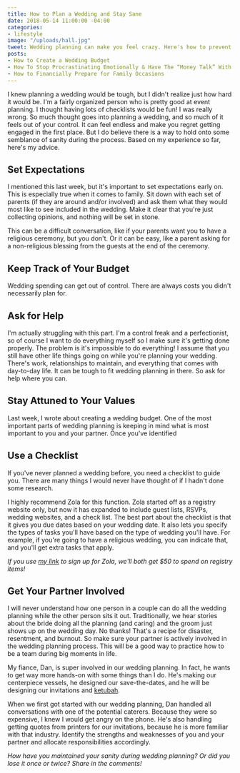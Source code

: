```yaml
---
title: How to Plan a Wedding and Stay Sane
date: 2018-05-14 11:00:00 -04:00
categories:
- lifestyle
image: "/uploads/hall.jpg"
tweet: Wedding planning can make you feel crazy. Here's how to prevent that from happening.
posts:
- How to Create a Wedding Budget
- How To Stop Procrastinating Emotionally & Have The “Money Talk” With Your S.O.
- How to Financially Prepare for Family Occasions
---
```


I knew planning a wedding would be tough, but I didn't realize just how hard it would be. I'm a fairly organized person who is pretty good at event planning. I thought having lots of checklists would be fun! I was really wrong. So much thought goes into planning a wedding, and so much of it feels out of your control. It can feel endless and make you regret getting engaged in the first place. But I do believe there is a way to hold onto some semblance of sanity during the process. Based on my experience so far, here's my advice.

## Set Expectations

I mentioned this last week, but it's important to set expectations early on. This is especially true when it comes to family. Sit down with each set of parents (if they are around and/or involved) and ask them what they would most like to see included in the wedding. Make it clear that you're just collecting opinions, and nothing will be set in stone.

This can be a difficult conversation, like if your parents want you to have a religious ceremony, but you don't. Or it can be easy, like a parent asking for a non-religious blessing from the guests at the end of the ceremony.

## Keep Track of Your Budget

Wedding spending can get out of control. There are always costs you didn't necessarily plan for.

## Ask for Help

I'm actually struggling with this part. I'm a control freak and a perfectionist, so of course I want to do everything myself so I make sure it's getting done properly. The problem is it's impossible to do everything! I assume that you still have other life things going on while you're planning your wedding. There's work, relationships to maintain, and everything that comes with day-to-day life. It can be tough to fit wedding planning in there. So ask for help where you can.

## Stay Attuned to Your Values

Last week, I wrote about creating a wedding budget. One of the most important parts of wedding planning is keeping in mind what is most important to you and your partner. Once you've identified 

## Use a Checklist

If you've never planned a wedding before, you need a checklist to guide you. There are many things I would never have thought of if I hadn't done some research. 

I highly recommend Zola for this function. Zola started off as a registry website only, but now it has expanded to include guest lists, RSVPs, wedding websites, and a check list. The best part about the checklist is that it gives you due dates based on your wedding date. It also lets you specify the types of tasks you'll have based on the type of wedding you'll have. For example, if you're going to have a religious wedding, you can indicate that, and you'll get extra tasks that apply. 

*If you use [my link](https://www.zola.com/invite/maggermano201707311447) to sign up for Zola, we'll both get $50 to spend on registry items!*

## Get Your Partner Involved

I will never understand how one person in a couple can do all the wedding planning while the other person sits it out. Traditionally, we hear stories about the bride doing all the planning (and caring) and the groom just shows up on the wedding day. No thanks! That's a recipe for disaster, resentment, and burnout. So make sure your partner is actively involved in the wedding planning process. This will be a good way to practice how to be a team during big moments in life.

My fiance, Dan, is super involved in our wedding planning. In fact, he wants to get way more hands-on with some things than I do. He's making our centerpiece vessels, he designed our save-the-dates, and he will be designing our invitations and [ketubah](https://en.wikipedia.org/wiki/Ketubah). 

When we first got started with our wedding planning, Dan handled all conversations with one of the potential caterers. Because they were so expensive, I knew I would get angry on the phone. He's also handling getting quotes from printers for our invitations, because he is more familiar with that industry. Identify the strengths and weaknesses of you and your partner and allocate responsibilities accordingly. 

*How have you maintained your sanity during wedding planning? Or did you lose it once or twice? Share in the comments!*